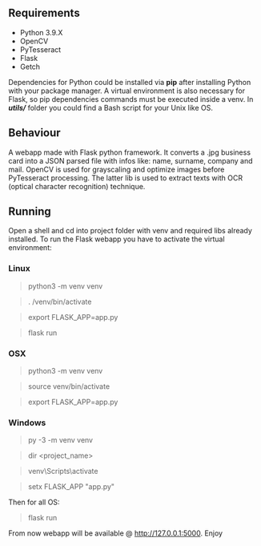 
<h2>Requirements</h2>

- Python 3.9.X
- OpenCV
- PyTesseract
- Flask
- Getch

Dependencies for Python could be installed via **pip** after installing Python with your package manager.
A virtual environment is also necessary for Flask, so pip dependencies commands must be executed inside a venv.
In **_utils/_** folder you could find a Bash script for your Unix like OS.


<h2>Behaviour</h2>

A webapp made with Flask python framework. It converts a .jpg business card into a JSON parsed file with infos like: name, surname, company and mail.
OpenCV is used for grayscaling and optimize images before PyTesseract processing. The latter lib is used to extract texts with OCR (optical character recognition) technique.

<h2>Running</h2>

Open a shell and cd into project folder with venv and required libs already installed.
To run the Flask webapp you have to activate the virtual environment:

<h3>Linux</h3>

> python3 -m venv venv

> . /venv/bin/activate 

> export FLASK_APP=app.py

> flask run

<h3>OSX</h3>

> python3 -m venv venv

> source venv/bin/activate

> export FLASK_APP=app.py

<h3>Windows</h3>

> py -3 -m venv venv

> dir <project_name>

> venv\Scripts\activate

> setx FLASK_APP "app.py"

Then for all OS:
> flask run

From now webapp will be available @ http://127.0.0.1:5000. Enjoy


